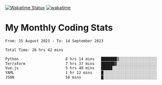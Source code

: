 [![Wakatime Status](https://github.com/noopurphalak/noopurphalak/workflows/wakatime-status-update/badge.svg)](https://github.com/noopurphalak/noopurphalak/actions/workflows/main.yml)
[![wakatime](https://wakatime.com/badge/user/80ace140-ef40-4fdd-b8ed-f3be3d2e1aea.svg)](https://wakatime.com/@80ace140-ef40-4fdd-b8ed-f3be3d2e1aea)

# My Monthly Coding Stats

<!--START_SECTION:waka-->

```txt
From: 15 August 2023 - To: 14 September 2023

Total Time: 28 hrs 42 mins

Python                     8 hrs 14 mins   ███████▒░░░░░░░░░░░░░░░░░   28.74 %
Terraform                  7 hrs 37 mins   ██████▓░░░░░░░░░░░░░░░░░░   26.59 %
Vue.js                     5 hrs 48 mins   █████░░░░░░░░░░░░░░░░░░░░   20.25 %
YAML                       1 hr 12 mins    █░░░░░░░░░░░░░░░░░░░░░░░░   04.20 %
JSON                       58 mins         █░░░░░░░░░░░░░░░░░░░░░░░░   03.37 %
```

<!--END_SECTION:waka-->
